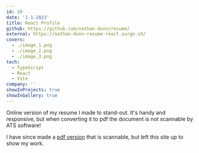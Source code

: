 ```yaml
---
id: 10
date: '1-1-2023'
title: React Profile
github: https://github.com/nathan-dunn/resume/
external: https://nathan-dunn-resume-react.surge.sh/
covers:
  - ./image_1.png
  - ./image_2.png
  - ./image_3.png
tech:
  - TypeScript
  - React
  - Vite
company: ''
showInProjects: true
showInGallery: true
---
```


Online version of my resume I made to stand-out. It's handy and responsive, but when converting it to pdf the document is not scannable by ATS software!

I have since made a [pdf version](https://nathan-dunn-resume.surge.sh/) that is scannable, but left this site up to show my work.
